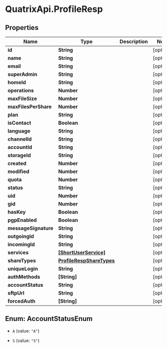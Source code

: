 # QuatrixApi.ProfileResp

## Properties
Name | Type | Description | Notes
------------ | ------------- | ------------- | -------------
**id** | **String** |  | [optional] 
**name** | **String** |  | [optional] 
**email** | **String** |  | [optional] 
**superAdmin** | **String** |  | [optional] 
**homeId** | **String** |  | [optional] 
**operations** | **Number** |  | [optional] 
**maxFileSize** | **Number** |  | [optional] 
**maxFilesPerShare** | **Number** |  | [optional] 
**plan** | **String** |  | [optional] 
**isContact** | **Boolean** |  | [optional] 
**language** | **String** |  | [optional] 
**channelId** | **String** |  | [optional] 
**accountId** | **String** |  | [optional] 
**storageId** | **String** |  | [optional] 
**created** | **Number** |  | [optional] 
**modified** | **Number** |  | [optional] 
**quota** | **Number** |  | [optional] 
**status** | **String** |  | [optional] 
**uid** | **Number** |  | [optional] 
**gid** | **Number** |  | [optional] 
**hasKey** | **Boolean** |  | [optional] 
**pgpEnabled** | **Boolean** |  | [optional] 
**messageSignature** | **String** |  | [optional] 
**outgoingId** | **String** |  | [optional] 
**incomingId** | **String** |  | [optional] 
**services** | [**[ShortUserService]**](ShortUserService.md) |  | [optional] 
**shareTypes** | [**ProfileRespShareTypes**](ProfileRespShareTypes.md) |  | [optional] 
**uniqueLogin** | **String** |  | [optional] 
**authMethods** | **[String]** |  | [optional] 
**accountStatus** | **String** |  | [optional] 
**sftpUrl** | **String** |  | [optional] 
**forcedAuth** | **[String]** |  | [optional] 


<a name="AccountStatusEnum"></a>
## Enum: AccountStatusEnum


* `A` (value: `"A"`)

* `S` (value: `"S"`)




